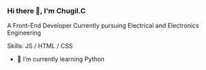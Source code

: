 ### Hi there 👋, I'm Chugil.C
A Front-End Developer Currently pursuing  Electrical and Electronics Engineering

Skills:  JS / HTML / CSS 

- 🌱 I’m currently learning Python

